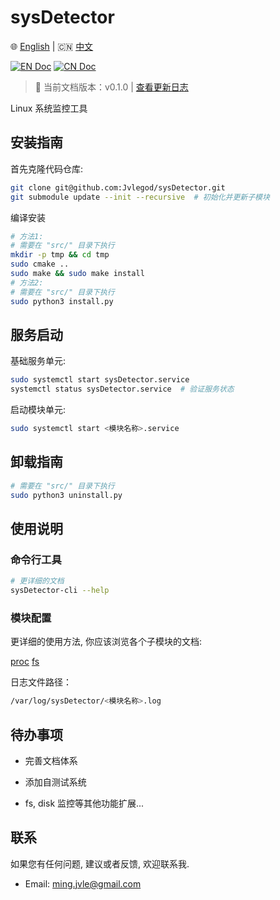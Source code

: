 # sysDetector

🌐 [English](./docs/README-EN.md) | 🇨🇳 [中文](./docs/zh/README_ZH.md)

[![EN Doc](https://img.shields.io/badge/Document-English-blue)](./docs/README-EN.md)
[![CN Doc](https://img.shields.io/badge/文档-中文-red)](./docs/zh/README_ZH.md)

> 📌 当前文档版本：v0.1.0 | [查看更新日志](CHANGELOG.md)

Linux 系统监控工具

## 安装指南

首先克隆代码仓库:

```bash
git clone git@github.com:Jvlegod/sysDetector.git
git submodule update --init --recursive  # 初始化并更新子模块
```

编译安装

```bash
# 方法1:
# 需要在 "src/" 目录下执行
mkdir -p tmp && cd tmp
sudo cmake ..
sudo make && sudo make install
# 方法2:
# 需要在 "src/" 目录下执行
sudo python3 install.py
```

## 服务启动

基础服务单元:

```bash
sudo systemctl start sysDetector.service
systemctl status sysDetector.service  # 验证服务状态
```

启动模块单元:

```bash
sudo systemctl start <模块名称>.service
```

## 卸载指南

```bash
# 需要在 "src/" 目录下执行
sudo python3 uninstall.py
```

## 使用说明

### 命令行工具

```bash
# 更详细的文档
sysDetector-cli --help
```

### 模块配置

更详细的使用方法, 你应该浏览各个子模块的文档:

[proc](../../src/sysDetector-ebpf/configs/proc/README.md) [fs](../../src/sysDetector-ebpf/configs/fs/README.md)

日志文件路径：

```bash
/var/log/sysDetector/<模块名称>.log
```

## 待办事项

- 完善文档体系

- 添加自测试系统

- fs, disk 监控等其他功能扩展...

## 联系

如果您有任何问题, 建议或者反馈, 欢迎联系我.

- Email: ming.jvle@gmail.com